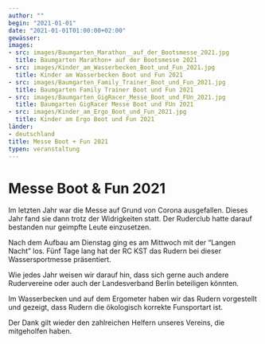```yaml
---
author: ""
begin: "2021-01-01"
date: "2021-01-01T01:00:00+02:00"
gewässer:
images:
- src: images/Baumgarten_Marathon__auf_der_Bootsmesse_2021.jpg
  title: Baumgarten Marathon+ auf der Bootsmesse 2021
- src: images/Kinder_am_Wasserbecken_Boot_und_Fun_2021.jpg
  title: Kinder am Wasserbecken Boot und Fun 2021
- src: images/Baumgarten_Family_Trainer_Boot_und_Fun_2021.jpg
  title: Baumgarten Family Trainer Boot und Fun 2021
- src: images/Baumgarten_GigRacer_Messe_Boot_und_FUn_2021.jpg
  title: Baumgarten GigRacer Messe Boot und FUn 2021
- src: images/Kinder_am_Ergo_Boot_und_Fun_2021.jpg
  title: Kinder am Ergo Boot und Fun 2021
länder: 
- deutschland
title: Messe Boot + Fun 2021
typen: veranstaltung
---
```


# Messe Boot & Fun 2021


Im letzten Jahr war die Messe auf Grund von Corona ausgefallen. Dieses Jahr fand sie dann trotz der Widrigkeiten statt. Der Ruderclub hatte darauf bestanden nur geimpfte Leute einzusetzen.

Nach dem Aufbau am Dienstag ging es am Mittwoch mit der “Langen Nacht” los. Fünf Tage lang hat der RC KST das Rudern bei dieser Wassersportmesse präsentiert.

Wie jedes Jahr weisen wir darauf hin, dass sich gerne auch andere Rudervereine oder auch der Landesverband Berlin beteiligen könnten.

Im Wasserbecken und auf dem Ergometer haben wir das Rudern vorgestellt und gezeigt, dass Rudern die ökologisch korrekte Funsportart ist.

Der Dank gilt wieder den zahlreichen Helfern unseres Vereins, die mitgeholfen haben.
